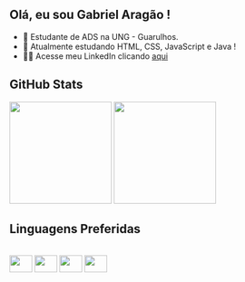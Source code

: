 ## Olá, eu sou Gabriel Aragão !

- 🔭 Estudante de ADS na UNG - Guarulhos.
- 🌱 Atualmente estudando HTML, CSS, JavaScript e Java !
- 🧑‍💼 Acesse meu LinkedIn clicando <a href="www.linkedin.com/in/gabriel-arag40">aqui</a>

## GitHub Stats

<div>
  <img height="180em" src="https://github-readme-stats.vercel.app/api?username=gab-arag40&theme=dark"/>
  <img height="180em" src="https://github-readme-stats.vercel.app/api/top-langs/?username=gab-arag40&layout=donut&theme=dark"/>
</div>

## Linguagens Preferidas

<div style="display: inline_block"> <br>
  <img align="center" height="30" width="40" src="https://cdn.jsdelivr.net/gh/devicons/devicon@latest/icons/html5/html5-original.svg"/>
  <img align="center" height="30" width="40" src="https://cdn.jsdelivr.net/gh/devicons/devicon@latest/icons/css3/css3-original.svg"/>
  <img align="center" height="30" width="40" src="https://cdn.jsdelivr.net/gh/devicons/devicon@latest/icons/javascript/javascript-original.svg"/>
  <img align="center" height="30" width="40" src="https://cdn.jsdelivr.net/gh/devicons/devicon@latest/icons/java/java-plain.svg"/>
</div>
